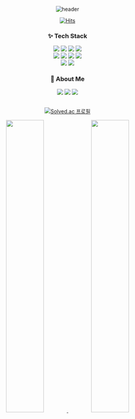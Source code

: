 <div align="center">

  ![header](https://capsule-render.vercel.app/api?type=Waving&color=0:020024,50:056e95,100:005769&height=300&section=header&text=KIM%20DONGMIN&fontSize=60&fontAlignY=40&desc=🌱%20매일%20조금씩%20성장하기%20🌱&descSize=15&animation=twinkling&fontColor=ffffff)
  
[![Hits](https://hits.seeyoufarm.com/api/count/incr/badge.svg?url=https://github.com/ddmkim94/hit-counter&count_bg=%2379C83D&title_bg=%23555555&icon=&icon_color=%23E7E7E7&title=hits&edge_flat=false)](https://hits.seeyoufarm.com)
  
</div>
<h3 align="center">✨ Tech Stack</h3>
  <div align="center">
  <img src="https://img.shields.io/badge/java-ed8b00?style=for-the-badge&logo=java&logoColor=white"> 
  <img src ="https://img.shields.io/badge/Spring Boot-6DB33F.svg?&style=for-the-badge&logo=Spring Boot&logoColor=white"/>
  <img src ="https://img.shields.io/badge/MariaDB-003545.svg?&style=for-the-badge&logo=MariaDB&logoColor=white"/>
  <img src="https://img.shields.io/badge/mysql-4479A1?style=for-the-badge&logo=mysql&logoColor=white">
 
  <br>

  <img src="https://img.shields.io/badge/linux-FCC624?style=for-the-badge&logo=linux&logoColor=black">
  <img src="https://img.shields.io/badge/CentOS-262577?style=for-the-badge&logo=CentOS&logoColor=white">
  <img src="https://img.shields.io/badge/Docker-2496ED?style=for-the-badge&logo=Docker&logoColor=white">
  <img src="https://img.shields.io/badge/Jenkins-D24939?style=for-the-badge&logo=Jenkins&logoColor=white">

  <br>

  <img src="https://img.shields.io/badge/amazonaws-232F3E?style=for-the-badge&logo=amazonaws&logoColor=white"> 
  <img src="https://img.shields.io/badge/git-F05032?style=for-the-badge&logo=git&logoColor=white">
  
</div>
  
<h3 align="center">🌱 About Me</h3>
<div align="center">
  <div align="center">
   <a href="https://github.com/ddmkim94"><img src="https://img.shields.io/badge/GitHub-181717?style=for-the-badge&logo=GitHub&logoColor=white"></a>
   <a href="https://velog.io/@ddmkim94"><img src="https://img.shields.io/badge/Velog-20C997?style=for-the-badge&logo=Velog&logoColor=white"></a>
   <a href="mailto:ddmkim94@gmail.com"><img src="https://img.shields.io/badge/GMAIL-EA4335?style=for-the-badge&logo=Gmail&logoColor=white"</a>
</div>

<br> 

<div align="center">
  
[![Solved.ac 프로필](http://mazassumnida.wtf/api/v2/generate_badge?boj=ddmkim94)](https://solved.ac/ddmkim94)
  
</div>
    
<div align="center">
  
<a href="#">
  <img src="https://github-readme-stats.vercel.app/api?username=ddmkim94&theme=tokyonight&show_icons=true&hide_border=true" width="45%" />
</a>
  
<a href="#">
  <img src="https://github-readme-stats.vercel.app/api/top-langs/?username=ddmkim94&exclude_repo=ddmkim94.github.io&layout=compact&theme=tokyonight&custom_title=DONGMIN's%20Most%20Used%20Language&hide_border=true" width="45%"/>
</a>

</div>
 
</div>
